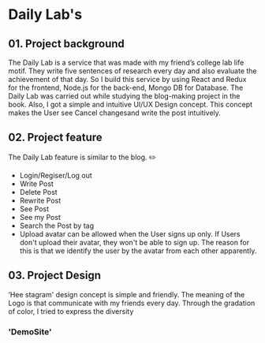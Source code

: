 # Daily Lab's

## 01. Project background
The Daily Lab is a service that was made with my friend’s college lab life motif. They write five sentences of research every day and also evaluate the achievement of that day. So I build this service by using React and Redux for the frontend, Node.js for the back-end, Mongo DB for Database. The Daily Lab was carried out while studying the blog-making project in the book.
Also, I got a simple and intuitive UI/UX Design concept. This concept makes the User see Cancel changesand write the post intuitively. 

## 02. Project feature

The Daily Lab feature is similar to the blog. ✏️
- Login/Regiser/Log out
- Write Post
- Delete Post 
- Rewrite Post
- See Post
- See my Post
- Search the Post by tag
- Upload avatar can be allowed when the User signs up only. If Users don't upload their avatar, they won't be able to sign up. 
The reason for this is that we identify the user by the avatar from each other apparently.

## 03. Project Design

‘Hee stagram' design concept is simple and friendly. 
The meaning of the Logo is that communicate with my friends every day.
Through the  gradation of color, I tried to express the diversity

### 'DemoSite'


